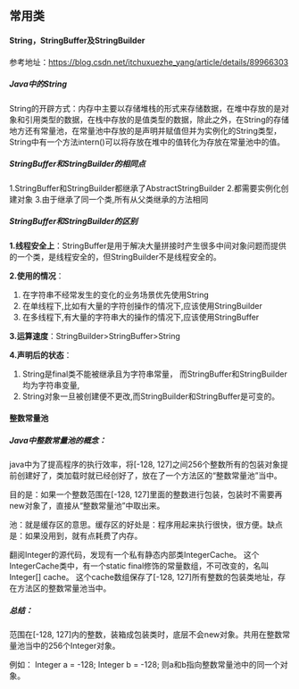 ## 常用类

#### String，StringBuffer及StringBuilder

参考地址：https://blog.csdn.net/itchuxuezhe_yang/article/details/89966303

##### **Java中的String**

String的开辟方式：内存中主要以存储堆栈的形式来存储数据，在堆中存放的是对象和引用类型的数据，在栈中存放的是值类型的数据，除此之外，在String的存储地方还有常量池，在常量池中存放的是声明并赋值但并为实例化的String类型，String中有一个方法intern()可以将存放在堆中的值转化为存放在常量池中的值。

##### **StringBuffer和StringBuilder的相同点**

1.StringBuffer和StringBuilder都继承了AbstractStringBuilder
2.都需要实例化创建对象
3.由于继承了同一个类,所有从父类继承的方法相同

##### **StringBuffer和StringBuilder的区别**

**1.线程安全上**：StringBuffer是用于解决大量拼接时产生很多中间对象问题而提供的一个类，是线程安全的，但StringBuilder不是线程安全的。

**2.使用的情况**：

1. 在字符串不经常发生的变化的业务场景优先使用String
2. 在单线程下,比如有大量的字符创操作的情况下,应该使用StringBuilder
3. 在多线程下,有大量的字符串大的操作的情况下,应该使用StringBuffer

**3.运算速度**：StringBuilder>StringBuffer>String

**4.声明后的状态**：

1. String是final类不能被继承且为字符串常量，
   而StringBuffer和StringBuilder均为字符串变量,
2. String对象一旦被创建便不更改,而StringBuilder和StringBuffer是可变的。

#### 整数常量池

##### **Java中整数常量池的概念：**

java中为了提高程序的执行效率，将[-128, 127]之间256个整数所有的包装对象提前创建好了，类加载时就已经创好了，放在了一个方法区的“整数常量池”当中。

目的是：如果一个整数范围在[-128, 127]里面的整数进行包装，包装时不需要再new对象了，直接从“整数常量池”中取出来。

池：就是缓存区的意思。缓存区的好处是：程序用起来执行很快，很方便。缺点是：如果没用到，就有点耗费了内存。

翻阅Integer的源代码，发现有一个私有静态内部类IntegerCache。
这个IntegerCache类中，有一个static final修饰的常量数组，不可改变的，名叫Integer[] cache。
这个cache数组保存了[-128, 127]所有整数的包装类地址，存在方法区的整数常量池当中。

##### **总结：**

范围在[-128, 127]内的整数，装箱成包装类时，底层不会new对象。共用在整数常量池当中的256个Integer对象。

例如：
Integer a = -128;
Integer b = -128;
则a和b指向整数常量池中的同一个对象。